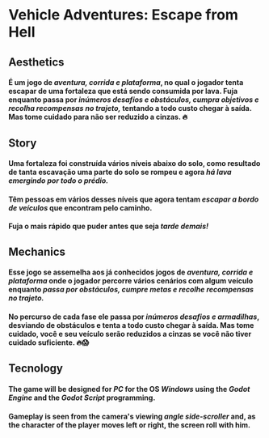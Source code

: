 # Vehicle Adventures: Escape from Hell 

## Aesthetics

#### É um jogo de **_aventura, corrida e plataforma_**, no qual o jogador tenta escapar de uma fortaleza que está sendo consumida por lava. Fuja enquanto passa por _**inúmeros desafios e obstáculos, cumpra objetivos e recolha recompensas** no trajeto,_ tentando a todo custo chegar à saída. Mas tome cuidado para não ser reduzido a cinzas. 🔥

## Story

#### Uma fortaleza foi construída vários níveis abaixo do solo, como resultado de tanta escavação uma parte do solo se rompeu e agora _há lava emergindo por todo o prédio._
#### Têm pessoas em vários desses níveis que agora tentam _escapar a bordo de veículos_ que encontram pelo caminho. 
#### Fuja o mais rápido que puder antes que seja **_tarde demais!_**

## Mechanics

#### Esse jogo se assemelha aos já conhecidos jogos de _aventura, corrida e plataforma_ onde o jogador percorre vários cenários com algum veículo enquanto _**passa por obstáculos, cumpre metas** e **recolhe recompensas** no trajeto._
#### No percurso de cada fase ele passa por **_inúmeros desafios e armadilhas_**, desviando de obstáculos e tenta a todo custo chegar à saída. Mas tome cuidado, você e seu veículo serão reduzidos a cinzas se você não tiver cuidado suficiente. 🔥😱

## Tecnology

#### The game will be designed for **_PC_** for the OS **_Windows_** using the **_Godot Engine_** and the **_Godot Script_** programming.
#### Gameplay is seen from the camera's viewing **_angle side-scroller_** and, as the character of the player moves left or right, the screen roll with him. 
